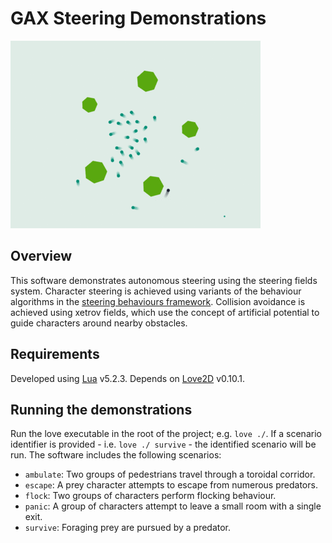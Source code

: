 # GAX Steering Demonstrations

![Screenshot](screenshot.gif)

## Overview

This software demonstrates autonomous steering using the steering fields system. Character steering is achieved using variants of the behaviour algorithms in the [steering behaviours framework](http://www.red3d.com/cwr/steer/gdc99/). Collision avoidance is achieved using xetrov fields, which use the concept of artificial potential to guide characters around nearby obstacles.

## Requirements

Developed using [Lua](http://www.lua.org/) v5.2.3. Depends on [Love2D](https://love2d.org/) v0.10.1.

## Running the demonstrations

Run the love executable in the root of the project; e.g. `love ./`. If a scenario identifier is provided - i.e. `love ./ survive` - the identified scenario will be run. The software includes the following scenarios:

* `ambulate`: Two groups of pedestrians travel through a toroidal corridor.
* `escape`: A prey character attempts to escape from numerous predators.
* `flock`: Two groups of characters perform flocking behaviour.
* `panic`: A group of characters attempt to leave a small room with a single exit.
* `survive`: Foraging prey are pursued by a predator.
